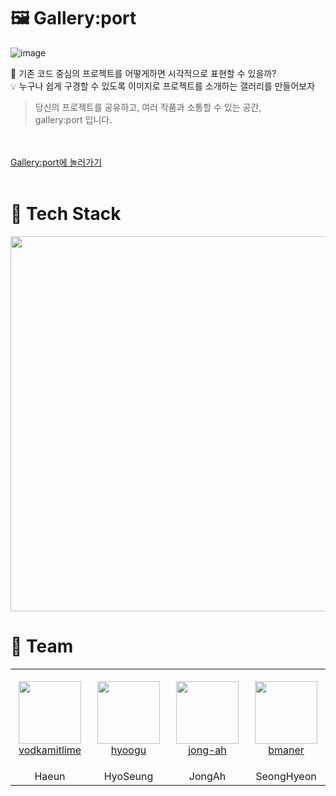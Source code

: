 # 🖼 Gallery:port
![image](https://user-images.githubusercontent.com/40759230/127432281-8a159c4a-4b84-4809-a6f2-827df1acf9b2.gif)

:speech_balloon: 기존 코드 중심의 프로젝트를 어떻게하면 시각적으로 표현할 수 있을까?   
:bulb: 누구나 쉽게 구경할 수 있도록 이미지로 프로젝트를 소개하는 갤러리를 만들어보자
<br/>
> 당신의 프로젝트를 공유하고, 여러 작품과 소통할 수 있는 공간,  
> gallery:port 입니다.

<br/>
<br/>
<a href="https://www.gallery-port.com/" target="_blank">Gallery:port에 놀러가기</a> 
<br/>
<br/>

# 🔨 Tech Stack
<center> <img src="https://user-images.githubusercontent.com/40759230/127431424-7bf28f2e-b99f-41c6-8800-27ca93161976.png" width="600"></center>

# 👤 Team
<table>
    <tr>
        <td align="center" width="130px" height="160px">
            <a href="https://github.com/vodkamitlime"><img height="100px" width="100px" src="https://avatars.githubusercontent.com/u/75682050?s=460&u=0988d14e9abb4f0105746182fca76a3c1e61de53&v=4" /></a>
            <br />
            <a href="https://github.com/vodkamitlime">vodkamitlime</a>
        </td>
       <td align="center" width="130px" height="160px">
            <a href="https://github.com/hyoogu"><img height="100px" width="100px" src="https://avatars.githubusercontent.com/u/40759230?v=4" /></a>
            <br />
            <a href="https://github.com/hyoogu">hyoogu</a>
        </td>
        <td align="center" width="130px" height="160px">
            <a href="https://github.com/jong-ah"><img height="100px" width="100px" src="https://avatars.githubusercontent.com/u/81145387?v=4" /></a>
            <br />
            <a href="https://github.com/jong-ah">jong-ah</a>
        </td>
         <td align="center" width="130px" height="160px">
            <a href="https://github.com/bmaner"><img height="100px" width="100px" src="https://avatars.githubusercontent.com/u/78008369?v=4" /></a>
            <br />
            <a href="https://github.com/bmaner">bmaner</a>
        </td>
    </tr>
    <tr>
      <td align="center">
        <a>Haeun</a>
       </td>
      <td align="center">
        <a>HyoSeung</a>
      </td>
      <td align="center">
           <a>JongAh</a>
        </td>
        <td align="center">
            <a>SeongHyeon</a>
        </td>
    </tr>
</table>
